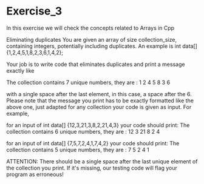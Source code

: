 # Exercise_3

In this exercise we will check the concepts related to Arrays in Cpp

Eliminating duplicates
You are given an array of size collection_size, containing integers, potentially including duplicates. 
An example is
int data[] {1,2,4,5,1,8,2,3,6,1,4,2};

Your job is to write code that eliminates duplicates and print a message exactly like

The collection contains 7 unique numbers, they are : 1 2 4 5 8 3 6 

with a single space after the last element, in this case, a space after the 6. Please note that the message you print has to be exactly formatted like the above one, just adapted for any collection your code is given as input.  For example,

for an input of int data[] {12,3,21,3,8,2,21,4,3} your code should print: 
The collection contains 6 unique numbers, they are : 12 3 21 8 2 4 

for an input of int data[] {7,5,7,2,4,1,7,4,2} your code should print: 
The collection contains 5 unique numbers, they are : 7 5 2 4 1 

ATTENTION: There should be a single space after the last unique element of the collection you print. If it's missing, our testing code will flag your program as erroneous!

